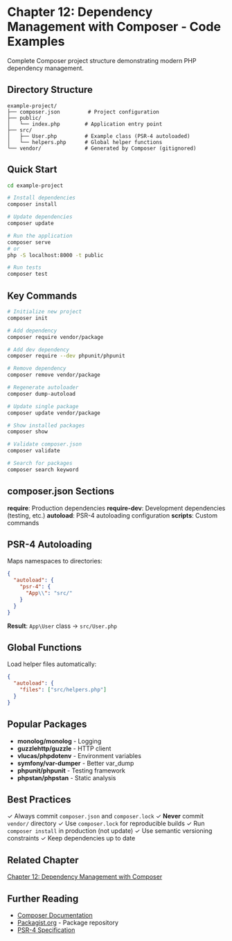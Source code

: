 # Chapter 12: Dependency Management with Composer - Code Examples

Complete Composer project structure demonstrating modern PHP dependency management.

## Directory Structure

```
example-project/
├── composer.json         # Project configuration
├── public/
│   └── index.php        # Application entry point
├── src/
│   ├── User.php         # Example class (PSR-4 autoloaded)
│   └── helpers.php      # Global helper functions
└── vendor/              # Generated by Composer (gitignored)
```

## Quick Start

```bash
cd example-project

# Install dependencies
composer install

# Update dependencies
composer update

# Run the application
composer serve
# or
php -S localhost:8000 -t public

# Run tests
composer test
```

## Key Commands

```bash
# Initialize new project
composer init

# Add dependency
composer require vendor/package

# Add dev dependency
composer require --dev phpunit/phpunit

# Remove dependency
composer remove vendor/package

# Regenerate autoloader
composer dump-autoload

# Update single package
composer update vendor/package

# Show installed packages
composer show

# Validate composer.json
composer validate

# Search for packages
composer search keyword
```

## composer.json Sections

**require**: Production dependencies
**require-dev**: Development dependencies (testing, etc.)
**autoload**: PSR-4 autoloading configuration
**scripts**: Custom commands

## PSR-4 Autoloading

Maps namespaces to directories:

```json
{
  "autoload": {
    "psr-4": {
      "App\\": "src/"
    }
  }
}
```

**Result**: `App\User` class → `src/User.php`

## Global Functions

Load helper files automatically:

```json
{
  "autoload": {
    "files": ["src/helpers.php"]
  }
}
```

## Popular Packages

- **monolog/monolog** - Logging
- **guzzlehttp/guzzle** - HTTP client
- **vlucas/phpdotenv** - Environment variables
- **symfony/var-dumper** - Better var_dump
- **phpunit/phpunit** - Testing framework
- **phpstan/phpstan** - Static analysis

## Best Practices

✓ Always commit `composer.json` and `composer.lock`
✓ **Never** commit `vendor/` directory
✓ Use `composer.lock` for reproducible builds
✓ Run `composer install` in production (not update)
✓ Use semantic versioning constraints
✓ Keep dependencies up to date

## Related Chapter

[Chapter 12: Dependency Management with Composer](../../chapters/12-dependency-management-with-composer.md)

## Further Reading

- [Composer Documentation](https://getcomposer.org/doc/)
- [Packagist.org](https://packagist.org/) - Package repository
- [PSR-4 Specification](https://www.php-fig.org/psr/psr-4/)
